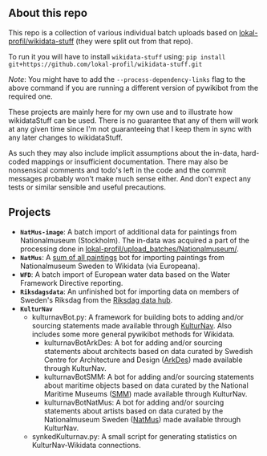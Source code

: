 ## About this repo
This repo is a collection of various individual batch uploads based on
[lokal-profil/wikidata-stuff](https://github.com/lokal-profil/wikidata-stuff)
(they were split out from that repo).

To run it you will have to install `wikidata-stuff` using:
`pip install git+https://github.com/lokal-profil/wikidata-stuff.git`

*Note*: You might have to add the `--process-dependency-links` flag to the above
command if you are running a different version of pywikibot from the required one.


These projects are mainly here for my own use and to illustrate how wikidataStuff
can be used. There is no guarantee that any of them will work at any given time
since I'm not guaranteeing that I keep them in sync with any later changes to
wikidataStuff.

As such they may also include implicit assumptions about the in-data, hard-coded
mappings or insufficient documentation. There may also be nonsensical comments
and todo's left in the code and the commit messages probably won't make much
sense either. And don't expect any tests or similar sensible and useful
precautions.

## Projects
* **`NatMus-image`**: A batch import of additional data for paintings from
  Nationalmuseum (Stockholm). The in-data was acquired a part of the processing
  done in [lokal-profil/upload_batches/Nationalmuseum/](https://github.com/lokal-profil/upload_batches/tree/master/Nationalmuseum).
* **`NatMus`**: A [sum of all paintings](http://www.wikidata.org/wiki/Wikidata:WikiProject_sum_of_all_paintings)
  bot for importing paintings from Nationalmuseum Sweden to Wikidata (via
  Europeana).
* **`WFD`**: A batch import of European water data based on the Water Framework
  Directive reporting.
* **`Riksdagsdata`**: An unfinished bot for importing data on members of Sweden's
  Riksdag from the [Riksdag data hub](http://data.riksdagen.se/).
* **`KulturNav`**
  * kulturnavBot.py: A framework for building bots to adding and/or
    sourcing statements made available through [KulturNav](http://kulturnav.org/).
    Also includes some more general pywikibot methods for Wikidata.
    * kulturnavBotArkDes: A bot for adding and/or sourcing statements about
      architects based on data curated by Swedish Centre for Architecture and
      Design ([ArkDes](http://www.arkdes.se/)) made available through KulturNav.
    * kulturnavBotSMM: A bot for adding and/or sourcing statements about
      maritime objects based on data curated by the National Maritime Museums
      ([SMM](http://www.maritima.se/)) made available through KulturNav.
    * kulturnavBotNatMus: A bot for adding and/or sourcing statements about
      artists based on data curated by the Nationalmuseum Sweden
      ([NatMus](http://www.nationalmuseum.se/)) made available through KulturNav.
  * synkedKulturnav.py: A small script for generating statistics on
    KulturNav-Wikidata connections.
